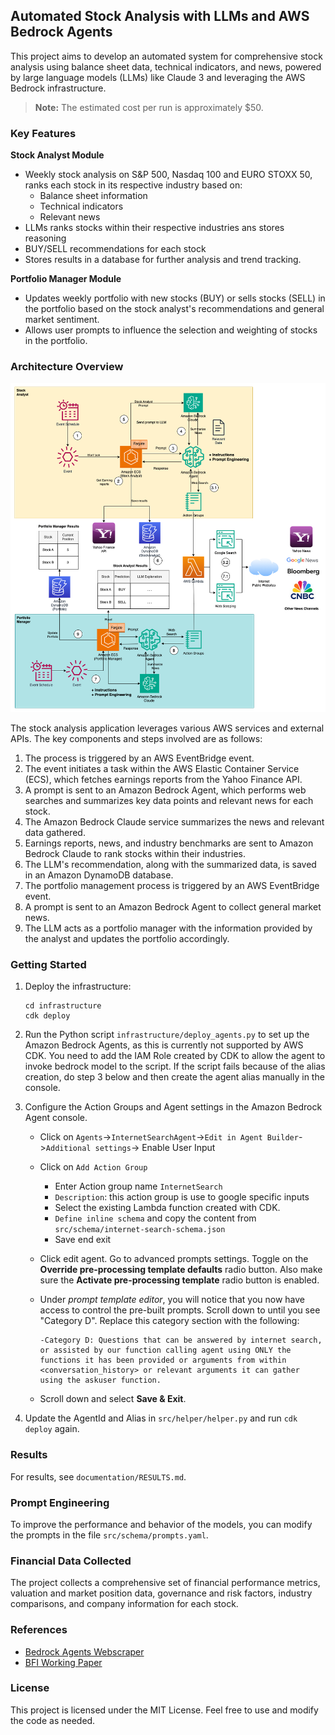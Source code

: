 ## Automated Stock Analysis with LLMs and AWS Bedrock Agents

This project aims to develop an automated system for comprehensive stock analysis using balance sheet data, technical indicators, and news, powered by large language models (LLMs) like Claude 3 and leveraging the AWS Bedrock infrastructure.

> **Note:** The estimated cost per run is approximately $50.

### Key Features

**Stock Analyst Module**
- Weekly stock analysis on S&P 500, Nasdaq 100 and EURO STOXX 50, ranks each stock in its respective industry based on:
   - Balance sheet information
   - Technical indicators
   - Relevant news
- LLMs ranks stocks within their respective industries ans stores reasoning
- BUY/SELL recommendations for each stock
- Stores results in a database for further analysis and trend tracking.

**Portfolio Manager Module**
- Updates weekly portfolio with new stocks (BUY) or sells stocks (SELL) in the portfolio based on the stock analyst's recommendations and general market sentiment.
- Allows user prompts to influence the selection and weighting of stocks in the portfolio.

### Architecture Overview

![Architecture](documentation/architecture.png)

The stock analysis application leverages various AWS services and external APIs. The key components and steps involved are as follows:

1. The process is triggered by an AWS EventBridge event.
2. The event initiates a task within the AWS Elastic Container Service (ECS), which fetches earnings reports from the Yahoo Finance API.
3. A prompt is sent to an Amazon Bedrock Agent, which performs web searches and summarizes key data points and relevant news for each stock.
4. The Amazon Bedrock Claude service summarizes the news and relevant data gathered.
5. Earnings reports, news, and industry benchmarks are sent to Amazon Bedrock Claude to rank stocks within their industries.
6. The LLM's recommendation, along with the summarized data, is saved in an Amazon DynamoDB database.
7. The portfolio management process is triggered by an AWS EventBridge event.
8. A prompt is sent to an Amazon Bedrock Agent to collect general market news.
9. The LLM acts as a portfolio manager with the information provided by the analyst and updates the portfolio accordingly.

### Getting Started

1. Deploy the infrastructure:
   ```
   cd infrastructure
   cdk deploy
   ```
2. Run the Python script `infrastructure/deploy_agents.py` to set up the Amazon Bedrock Agents, as this is currently not supported by AWS CDK. You need to add the IAM Role created by CDK to allow the agent to invoke bedrock model to the script. If the script fails because of the alias creation, do step 3 below and then create the agent alias manually in the console.
3. Configure the Action Groups and Agent settings in the Amazon Bedrock Agent console.
   - Click on `Agents`->`InternetSearchAgent`->`Edit in Agent Builder`->`Additional settings`-> Enable User Input
   - Click on `Add Action Group`
     - Enter Action group name `InternetSearch`
     - `Description`: this action group is use to google specific inputs 
     - Select the existing Lambda function created with CDK.
     - `Define inline schema` and copy the content from `src/schema/internet-search-schema.json`
     - Save end exit

   - Click edit agent. Go to advanced prompts settings. Toggle on the **Override pre-processing template defaults** radio button. Also make sure the **Activate pre-processing template** radio button is enabled.
   - Under *prompt template editor*, you will notice that you now have access to control the pre-built prompts. Scroll down to until you see "Category D". Replace this category section with the following:

      ```text
     -Category D: Questions that can be answered by internet search, or assisted by our function calling agent using ONLY the functions it has been provided or arguments from within <conversation_history> or relevant arguments it can gather using the askuser function.
      ```
   - Scroll down and select **Save & Exit**.

4. Update the AgentId and Alias in `src/helper/helper.py` and run `cdk deploy` again.

### Results

For results, see `documentation/RESULTS.md`.

### Prompt Engineering

To improve the performance and behavior of the models, you can modify the prompts in the file `src/schema/prompts.yaml`.

### Financial Data Collected

The project collects a comprehensive set of financial performance metrics, valuation and market position data, governance and risk factors, industry comparisons, and company information for each stock.

### References

- [Bedrock Agents Webscraper](https://github.com/build-on-aws/bedrock-agents-webscraper)
- [BFI Working Paper](https://bfi.uchicago.edu/wp-content/uploads/2024/05/BFI_WP_2024-65.pdf)

### License

This project is licensed under the MIT License. Feel free to use and modify the code as needed.

